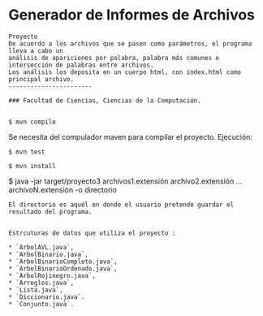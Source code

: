 Generador de Informes de Archivos
====================

```
Proyecto
De acuerdo a los archivos que se pasen como parámetros, el programa lleva a cabo un
análisis de apariciones por palabra, palabra más comunes e intersección de palabras entre archivos.
Los análisis los deposita en un cuerpo html, con index.html como principal archivo.
-----------------------

### Facultad de Ciencias, Ciencias de la Computación.


$ mvn compile
```

Se necesita del compulador maven para compilar el proyecto.
Ejecución:

```
$ mvn test

```
```
$ mvn install
```
$ java -jar target/proyecto3 archivos1.extensión archivo2.extensión ... archivoN.extensión -o directorio
```
El directorio es aquél en donde el usuario pretende guardar el resultado del programa.


Estrcuturas de datos que utiliza el proyecto :

* `ArbolAVL.java`,
* `ArbolBinario.java`,
* `ArbolBinarioCompleto.java`,
* `ArbolBinarioOrdenado.java`,
* `ArbolRojinegro.java`,
* `Arreglos.java`,
* `Lista.java`,
* `Diccionario.java`.
* `Conjunto.java`.

